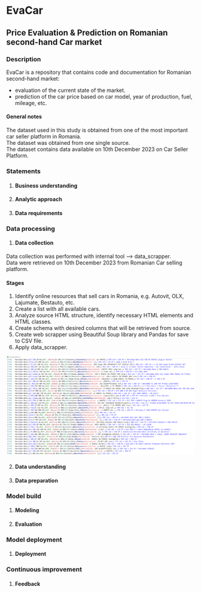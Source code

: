 
# EvaCar

## Price Evaluation & Prediction on Romanian second-hand Car market

### Description
EvaCar is a repository that contains code and documentation for Romanian second-hand market:
- evaluation of the current state of the market.
- prediction of the car price based on car model, year of production, fuel, mileage, etc.

#### General notes

The dataset used in this study is obtained from one of the most important car seller platform in Romania.\
The dataset was obtained from one single source.\
The dataset contains data available on 10th December 2023 on Car Seller Platform.

### Statements

1. #### Business understanding
2. #### Analytic approach
3. #### Data requirements

### Data processing

1. #### Data collection
Data collection was performed with internal tool --> data_scrapper.\
Data were retrieved on 10th December 2023 from Romanian Car selling platform.
#### Stages
1. Identify online resources that sell cars in Romania, e.g. Autovit, OLX, Lajumate, Bestauto, etc.
2. Create a list with all available cars.
3. Analyze source HTML structure, identify necessary HTML elements and HTML classes.
4. Create schema with desired columns that will be retrieved from source.
5. Create web scrapper using Beautiful Soup library and Pandas for save to CSV file.
6. Apply data_scrapper.

![Raw Dataset.](media/image_1.PNG "Raw Dataset")


2. #### Data understanding
3. #### Data preparation

### Model build

1. #### Modeling
2. #### Evaluation

### Model deployment

1. #### Deployment

### Continuous improvement

1. #### Feedback
